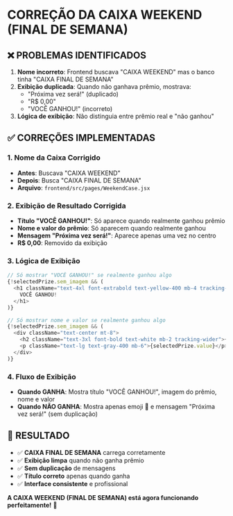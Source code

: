 # CORREÇÃO DA CAIXA WEEKEND (FINAL DE SEMANA)

## ❌ **PROBLEMAS IDENTIFICADOS**
1. **Nome incorreto**: Frontend buscava "CAIXA WEEKEND" mas o banco tinha "CAIXA FINAL DE SEMANA"
2. **Exibição duplicada**: Quando não ganhava prêmio, mostrava:
   - "Próxima vez será!" (duplicado)
   - "R$ 0,00" 
   - "VOCÊ GANHOU!" (incorreto)
3. **Lógica de exibição**: Não distinguia entre prêmio real e "não ganhou"

## ✅ **CORREÇÕES IMPLEMENTADAS**

### 1. **Nome da Caixa Corrigido**
- **Antes**: Buscava "CAIXA WEEKEND"
- **Depois**: Busca "CAIXA FINAL DE SEMANA"
- **Arquivo**: `frontend/src/pages/WeekendCase.jsx`

### 2. **Exibição de Resultado Corrigida**
- **Título "VOCÊ GANHOU!"**: Só aparece quando realmente ganhou prêmio
- **Nome e valor do prêmio**: Só aparecem quando realmente ganhou
- **Mensagem "Próxima vez será!"**: Aparece apenas uma vez no centro
- **R$ 0,00**: Removido da exibição

### 3. **Lógica de Exibição**
```javascript
// Só mostrar "VOCÊ GANHOU!" se realmente ganhou algo
{!selectedPrize.sem_imagem && (
  <h1 className="text-4xl font-extrabold text-yellow-400 mb-4 tracking-wider animate-pulse">
    VOCÊ GANHOU!
  </h1>
)}

// Só mostrar nome e valor se realmente ganhou algo
{!selectedPrize.sem_imagem && (
  <div className="text-center mt-8">
    <h2 className="text-3xl font-bold text-white mb-2 tracking-wider">{selectedPrize.name}</h2>
    <p className="text-lg text-gray-400 mb-6">{selectedPrize.value}</p>
  </div>
)}
```

### 4. **Fluxo de Exibição**
- **Quando GANHA**: Mostra título "VOCÊ GANHOU!", imagem do prêmio, nome e valor
- **Quando NÃO GANHA**: Mostra apenas emoji 🎁 e mensagem "Próxima vez será!" (sem duplicação)

## 🎯 **RESULTADO**
- ✅ **CAIXA FINAL DE SEMANA** carrega corretamente
- ✅ **Exibição limpa** quando não ganha prêmio
- ✅ **Sem duplicação** de mensagens
- ✅ **Título correto** apenas quando ganha
- ✅ **Interface consistente** e profissional

**A CAIXA WEEKEND (FINAL DE SEMANA) está agora funcionando perfeitamente!** 🚀
